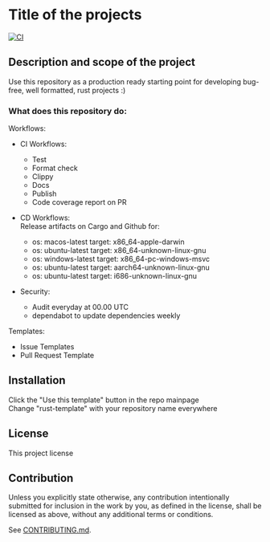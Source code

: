 # Title of the projects

[![CI](https://github.com/runtime-machines/rust-template/workflows/CI/badge.svg)](https://github.com/runtime-machines/rust-template/actions)

## Description and scope of the project

Use this repository as a production ready starting point for developing bug-free, well formatted, rust projects :)

### What does this repository do:

Workflows:

- CI Workflows: 
  - Test
  - Format check
  - Clippy
  - Docs
  - Publish
  - Code coverage report on PR

- CD Workflows: \
  Release artifacts on Cargo and Github for:
  - os: macos-latest
    target: x86_64-apple-darwin
  - os: ubuntu-latest
    target: x86_64-unknown-linux-gnu
  - os: windows-latest
    target: x86_64-pc-windows-msvc
  - os: ubuntu-latest
    target: aarch64-unknown-linux-gnu
  - os: ubuntu-latest
    target: i686-unknown-linux-gnu

- Security:
  - Audit everyday at 00.00 UTC
  - dependabot to update dependencies weekly

Templates:
- Issue Templates
- Pull Request Template

## Installation

Click the "Use this template" button in the repo mainpage\
Change "rust-template" with your repository name everywhere

## License

This project license

## Contribution

Unless you explicitly state otherwise, any contribution intentionally submitted
for inclusion in the work by you, as defined in the license, shall be
licensed as above, without any additional terms or conditions.

See [CONTRIBUTING.md](CONTRIBUTING.md).
